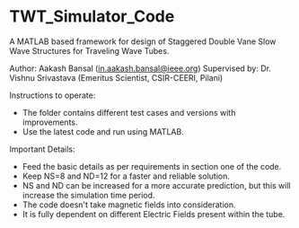 # TWT_Simulator_Code
A MATLAB based framework for design of Staggered Double Vane Slow Wave Structures for Traveling Wave Tubes.

Author: Aakash Bansal (in.aakash.bansal@ieee.org)
Supervised by: Dr. Vishnu Srivastava (Emeritus Scientist, CSIR-CEERI, Pilani)

Instructions to operate:

* The folder contains different test cases and versions with improvements.
* Use the latest code and run using MATLAB.

Important Details:

* Feed the basic details as per requirements in section one of the code.
* Keep NS=8 and ND=12 for a faster and reliable solution.
* NS and ND can be increased for a more accurate prediction, but this will increase the simulation time period.
* The code doesn't take magnetic fields into consideration.
* It is fully dependent on different Electric Fields present within the tube.

